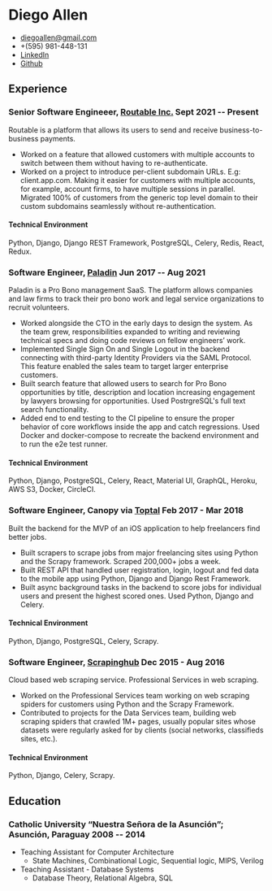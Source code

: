 <!-- The (first) h1 will be used as the <title> of the HTML page -->
# Diego Allen

<!-- The unordered list immediately after the h1 will be formatted on a single
line. It is intended to be used for contact details -->
- <diegoallen@gmail.com>
- +(595) 981-448-131
- [LinkedIn](https://www.linkedin.com/in/dalleng/)
- [Github](https://github.com/dalleng)

<!-- The paragraph after the h1 and ul and before the first h2 is optional. It
is intended to be used for a short summary. -->
<!-- CEO and Software Engineer with knowledge of applied information theory,
including optimizing lossless compression schema of both the length-limited and
adaptive variants. -->

## Experience

<!-- You have to wrap the "left" and "right" half of these headings in spans by
hand -->
### <span>Senior Software Engineeer, [Routable Inc.](https://routable.com)</span> <span>Sept 2021 -- Present</span>

Routable is a platform that allows its users to send and receive business-to-business payments.

 - Worked on a feature that allowed customers with multiple accounts to switch between them without having to re-authenticate.
 - Worked on a project to introduce per-client subdomain URLs. E.g: client.app.com. Making it easier for customers with multiple accounts, for example, account firms, to have multiple sessions in parallel. Migrated 100% of customers from the generic top level domain to their custom subdomains seamlessly without re-authentication.

#### Technical Environment
Python, Django, Django REST Framework, PostgreSQL, Celery, Redis, React, Redux. 

### <span>Software Engineer, [Paladin](https://www.joinpaladin.com/)</span> <span>Jun 2017 -- Aug 2021</span>

Paladin is a Pro Bono management SaaS. The platform allows companies and law firms to track their pro bono work and legal service organizations to recruit volunteers.

-  Worked alongside the CTO in the early days to design the system. As the team grew, responsibilities expanded to writing and reviewing technical specs and doing code reviews on fellow engineers’ work.
- Implemented Single Sign On and Single Logout in the backend connecting with third-party Identity Providers via the SAML Protocol. This feature enabled the sales team to target larger enterprise customers.
- Built search feature that allowed users to search for Pro Bono opportunities by title, description and location increasing engagement by lawyers browsing for opportunities. Used PostrgreSQL's full text search functionality.
- Added end to end testing to the CI pipeline to ensure the proper behavior of core workflows inside the app and catch regressions. Used Docker and docker-compose to recreate the backend environment and to run the e2e test runner.

#### Technical Environment
Python, Django, PostgreSQL, Celery, React, Material UI, GraphQL, Heroku, AWS S3, Docker, CircleCI.

### <span>Software Engineer, Canopy via [Toptal](https://www.toptal.com/)</span> <span>Feb 2017 - Mar 2018</span>

Built the backend for the MVP of an iOS application to help freelancers find better jobs.

- Built scrapers to scrape jobs from major freelancing sites using Python and the Scrapy framework. Scraped 200,000+ jobs a week.
- Built REST API that handled user registration, login, logout and fed data to the mobile app using Python, Django and Django Rest Framework.
- Built async background tasks in the backend to score jobs for individual users and present the highest scored ones. Used Python, Django and Celery.
#### Technical Environment
Python, Django, PostgreSQL, Celery, Scrapy.

### <span>Software Engineer, [Scrapinghub](https://scrapinghub.com/)</span> <span>Dec 2015 - Aug 2016</span>

Cloud based web scraping service. Professional Services in web scraping.

- Worked on the Professional Services team working on web scraping spiders for customers using Python and the Scrapy Framework.
- Contributed to projects for the Data Services team, building web scraping spiders that crawled 1M+ pages, usually popular sites whose datasets were regularly asked for by clients (social networks, classifieds sites, etc.).

#### Technical Environment
Python, Django, Celery, Scrapy.

## Education

### <span>Catholic University “Nuestra Señora de la Asunción”; Asunción, Paraguay</span> <span>2008 -- 2014</span>

  - Teaching Assistant for Computer Architecture 
    - State Machines, Combinational Logic, Sequential logic, MIPS, Verilog
  - Teaching Assistant - Database Systems
    - Database Theory, Relational Algebra, SQL